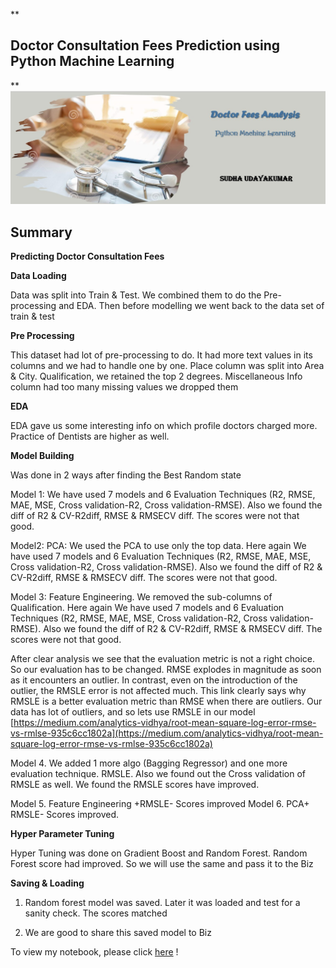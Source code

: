 
**

## Doctor Consultation Fees Prediction using Python Machine Learning 

**
![enter image description here](https://github.com/SudhaUdayakumar/Machine-Learning-Projects/blob/main/DrFees/Dr%20Consultation%20Fees.jpeg?raw=true)

##  Summary


**Predicting Doctor Consultation Fees**

**Data Loading**

Data was split into Train & Test. We combined them to do the Pre-processing and EDA. Then before modelling we went back to the data set of train & test

**Pre Processing**

This dataset had lot of pre-processing to do. It had more text values in its columns and we had to handle one by one. Place column was split into Area & City. Qualification, we retained the top 2 degrees. Miscellaneous Info column had too many missing values we dropped them

**EDA**

EDA gave us some interesting info on which profile doctors charged more. Practice of Dentists are higher as well.

**Model Building**

Was done in 2 ways after finding the Best Random state

Model 1: We have used 7 models and  6 Evaluation Techniques (R2, RMSE, MAE, MSE, Cross validation-R2, Cross validation-RMSE). Also we found the diff of R2 & CV-R2diff, RMSE & RMSECV diff. The scores were not that good.

Model2:  PCA: We used the PCA to use only the top data. Here again We have used 7 models and  6 Evaluation Techniques (R2, RMSE, MAE, MSE, Cross validation-R2, Cross validation-RMSE). Also we found the diff of R2 & CV-R2diff, RMSE & RMSECV diff. The scores were not that good.

Model 3: Feature Engineering. We removed the sub-columns of Qualification. Here again We have used 7 models and  6 Evaluation Techniques (R2, RMSE, MAE, MSE, Cross validation-R2, Cross validation-RMSE). Also we found the diff of R2 & CV-R2diff, RMSE & RMSECV diff. The scores were not that good.

After clear analysis we see that the evaluation metric is not a right choice. So our evaluation has to be changed. RMSE explodes in magnitude as soon as it encounters an outlier. In contrast, even on the introduction of the outlier, the RMSLE error is not affected much. This link clearly says why RMSLE is a better evaluation metric than RMSE when there are outliers. Our data has lot of outliers, and so lets use RMSLE in our model [https://medium.com/analytics-vidhya/root-mean-square-log-error-rmse-vs-rmlse-935c6cc1802a](https://medium.com/analytics-vidhya/root-mean-square-log-error-rmse-vs-rmlse-935c6cc1802a)

Model 4. We added 1 more algo (Bagging Regressor) and one more evaluation technique. RMSLE. Also we found out the Cross validation of RMSLE as well. We found the RMSLE scores have improved.

Model 5. Feature Engineering +RMSLE- Scores improved
Model 6. PCA+ RMSLE- Scores improved.

**Hyper Parameter Tuning**

Hyper Tuning was done on Gradient Boost and Random Forest. Random Forest score had improved. So we will use the same and pass it to the Biz

**Saving & Loading**

1.  Random forest model was saved. Later it was loaded and test for a sanity check. The scores matched

2.  We are good to share this saved model to Biz



To view my notebook, please click [here](https://github.com/SudhaUdayakumar/Machine-Learning-Projects/blob/main/DrFees/DoctorFees.ipynb) !
